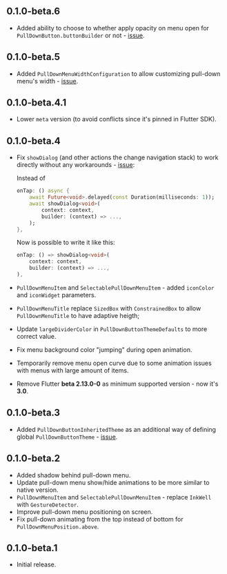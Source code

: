 ## 0.1.0-beta.6

- Added ability to choose to whether apply opacity on menu open for `PullDownButton.buttonBuilder` or not -
  [issue](https://github.com/notDmDrl/pull_down_button/issues/4).

## 0.1.0-beta.5

- Added `PullDownMenuWidthConfiguration` to allow customizing pull-down menu's width -
  [issue](https://github.com/notDmDrl/pull_down_button/issues/3).

## 0.1.0-beta.4.1

- Lower `meta` version (to avoid conflicts since it's pinned in Flutter SDK).

## 0.1.0-beta.4

- Fix `showDialog` (and other actions the change navigation stack) to work directly without any workarounds -
  [issue](https://github.com/notDmDrl/pull_down_button/issues/1):

  Instead of

  ```dart
  onTap: () async {
      await Future<void>.delayed(const Duration(milliseconds: 1));
      await showDialog<void>(
          context: context,
          builder: (context) => ...,
      );
  },
  ```

  Now is possible to write it like this:

  ```dart
  onTap: () => showDialog<void>(
      context: context,
      builder: (context) => ...,
  ),
  ```

- `PullDownMenuItem` and `SelectablePullDownMenuItem` - added `iconColor` and `iconWidget` parameters.
- `PullDownMenuTitle` replace `SizedBox` with `ConstrainedBox` to allow `PullDownMenuTitle` to have adaptive heigth;
- Update `largeDividerColor` in `PullDownButtonThemeDefaults` to more correct value.
- Fix menu background color "jumping" during open animation.
- Temporarily remove menu open curve due to some animation issues with menus with large amount of items.
- Remove Flutter **beta 2.13.0-0** as minimum supported version - now it's **3.0**.

## 0.1.0-beta.3

- Added `PullDownButtonInheritedTheme` as an additional way of defining global `PullDownButtonTheme` -
  [issue](https://github.com/notDmDrl/pull_down_button/issues/2).

## 0.1.0-beta.2

- Added shadow behind pull-down menu.
- Update pull-down menu show/hide animations to be more similar to native version.
- `PullDownMenuItem` and `SelectablePullDownMenuItem` - replace `InkWell` with `GestureDetector`.
- Improve pull-down menu positioning on screen.
- Fix pull-down animating from the top instead of bottom for `PullDownMenuPosition.above`.

## 0.1.0-beta.1

- Initial release.
